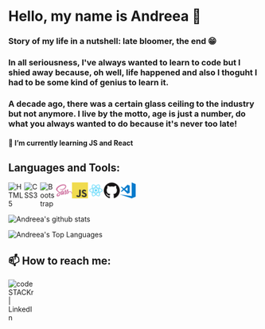 

<!--
**aegli84/aegli84** is a ✨ _special_ ✨ repository because its `README.md` (this file) appears on your GitHub profile.

Here are some ideas to get you started:

- 🔭 I’m currently working on ...
- 🌱 I’m currently learning ...
- 👯 I’m looking to collaborate on ...
- 🤔 I’m looking for help with ...
- 💬 Ask me about ...
- 📫 How to reach me: ...
- 😄 Pronouns: ...
- ⚡ Fun fact: ...
-->
# Hello, my name is Andreea  👋 

### Story of my life in a nutshell: late bloomer, the end 😁

### In all seriousness, I've always wanted to learn to code but I shied away because, oh well, life happened and also I thoguht I had to be some kind of genius to learn it. 

### A decade ago, there was a certain glass ceiling to the industry but not anymore. I live by the motto, age is just a number, do what you always wanted to do because it's never too late!

#### 🌱 I’m currently learning JS and React

## Languages and Tools:

<img align="left" alt="HTML5" width="32px" src="https://img.icons8.com/color/48/000000/html-5.png"/>
<img align="left" alt="CSS3" width="32px" src="https://img.icons8.com/color/48/000000/css3.png"/>
<img align="left" alt="Bootstrap" width="32px" src="https://img.icons8.com/color/48/000000/bootstrap.png"/>
<img align="left" alt="Sass" width="32px" src="https://raw.githubusercontent.com/github/explore/80688e429a7d4ef2fca1e82350fe8e3517d3494d/topics/sass/sass.png" />
<img align="left" alt="JavaScript" width="32px" src="https://raw.githubusercontent.com/github/explore/80688e429a7d4ef2fca1e82350fe8e3517d3494d/topics/javascript/javascript.png" />
<img align="left" alt="React" width="32px" src="https://raw.githubusercontent.com/github/explore/80688e429a7d4ef2fca1e82350fe8e3517d3494d/topics/react/react.png" />
<img align="left" alt="GitHub" width="32px" src="https://raw.githubusercontent.com/github/explore/78df643247d429f6cc873026c0622819ad797942/topics/github/github.png" />
<img align="left" alt="Visual Studio Code" width="32px" src="https://raw.githubusercontent.com/github/explore/80688e429a7d4ef2fca1e82350fe8e3517d3494d/topics/visual-studio-code/visual-studio-code.png" />
<br><br>
<br />

![Andreea's github stats](https://github-readme-stats.vercel.app/api?username=aegli84&count_private=true&show_icons=true&theme=onedark&hide=stars)

![Andreea's Top Languages](https://github-readme-stats.vercel.app/api/top-langs/?username=aegli84&title_color=b38f28)

## 📫 How to reach me:


[<img align="left" alt="codeSTACKr | LinkedIn" width="52px" src="https://cdn.jsdelivr.net/npm/simple-icons@v3/icons/linkedin.svg" />][linkedin]

[LinkedIn]:https://www.linkedin.com/in/andreeaegli/
<br>
<!--![](https://komarev.com/ghpvc/?username=aegli84)-->
